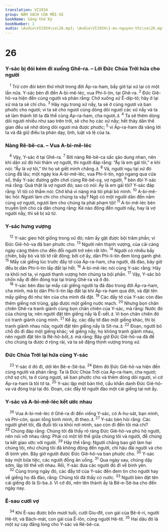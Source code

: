 ```yaml
---
translation: VI1934
group: NĂM SÁCH CỦA MÔI-SE
bookName: Sáng-thế Ký 
bookNumber: 1
audio: \Audio\VI1934\sa\26.mp3; \Audio\VI1934\1-ms-nguyen-thi\sa\26.mp3
---
```


<div class="title"><h1>26</h1><h3>Y-sác bị đói kém đi xuống Ghê-ra. – Lời Đức Chúa Trời hứa cho người</h3></div>
<span class="verse sa_26_1"> <sup>1</sup> Trừ cơn đói kém thứ nhứt trong đời Áp-ra-ham, bấy giờ tại xứ lại có một lần nữa. Y-sác bèn đi đến A-bi-mê-léc, vua Phi-li-tin, tại Ghê-ra. </span>
<span class="verse sa_26_2"><sup>2</sup> Đức Giê-hô-va hiện đến cùng người và phán rằng: Chớ xuống xứ Ê-díp-tô; hãy ở lại xứ mà ta sẽ chỉ cho. </span>
<span class="verse sa_26_3"><sup>3</sup> Hãy ngụ trong xứ nầy, ta sẽ ở cùng ngươi và ban phước cho ngươi; vì ta sẽ cho ngươi cùng dòng dõi ngươi các xứ nầy và ta sẽ làm thành lời ta đã thề cùng Áp-ra-ham, cha ngươi.<a data-toggle="tooltip" data-placement="bottom" title="Sa 22:16-18">⚓</a></span>
<span class="verse sa_26_4"><sup>4</sup> Ta sẽ thêm dòng dõi ngươi nhiều như sao trên trời, sẽ cho họ các xứ nầy; hết thảy dân thế gian đều sẽ nhờ dòng dõi ngươi mà được phước; </span>
<span class="verse sa_26_5"><sup>5</sup> vì Áp-ra-ham đã vâng lời ta và đã giữ điều ta phán dạy, lịnh, luật và lệ của ta. <br/></span>
<div class="title"><h3>Nàng Rê-bê-ca. – Vua A-bi-mê-léc</h3></div>
<span class="verse sa_26_6"> <sup>6</sup> Vậy, Y-sác ở tại Ghê-ra. </span>
<span class="verse sa_26_7"><sup>7</sup> Bởi nàng Rê-bê-ca sắc sảo dung nhan, nên khi dân xứ đó hỏi thăm vợ người, thì người đáp rằng: “Ấy là em gái tôi,” e khi nói: “Ấy là vợ tôi,” thì họ sẽ giết mình chăng.<a data-toggle="tooltip" data-placement="bottom" title="Sa 12:13; 20:2">⚓</a></span>
<span class="verse sa_26_8"><sup>8</sup> Vả, người ngụ tại xứ đó cũng đã lâu; một ngày kia A-bi-mê-léc, vua Phi-li-tin, ngó ngang qua cửa sổ, thấy Y-sác đương giỡn chơi cùng Rê-bê-ca, vợ người, </span>
<span class="verse sa_26_9"><sup>9</sup> bèn đòi Y-sác mà rằng: Quả thật là vợ ngươi đó; sao có nói: Ấy là em gái tôi? Y-sác đáp rằng: Vì tôi có thầm nói: Chớ khá vì nàng mà tôi phải bỏ mình. </span>
<span class="verse sa_26_10"><sup>10</sup> A-bi-mê-léc hỏi: Ngươi làm chi cho chúng ta vậy? Ngộ có một người dân đến nằm cùng vợ ngươi, ngươi làm cho chúng ta phải phạm tội! </span>
<span class="verse sa_26_11"><sup>11</sup> A-bi-mê-léc bèn truyền lịnh cho cả dân chúng rằng: Kẻ nào động đến người nầy, hay là vợ người nầy, thì sẽ bị xử tử. <br/></span>
<div class="title"><h3>Y-sác hưng vượng</h3></div>
<span class="verse sa_26_12"> <sup>12</sup> Y-sác gieo hột giống trong xứ đó; năm ấy gặt được bội trăm phần; vì Đức Giê-hô-va đã ban phước cho. </span>
<span class="verse sa_26_13"><sup>13</sup> Người nên thạnh vượng, của cải càng ngày càng thêm cho đến đỗi người trở nên rất lớn. </span>
<span class="verse sa_26_14"><sup>14</sup> Người có nhiều bầy chiên, bầy bò và tôi tớ rất đông; bởi cớ ấy, dân Phi-li-tin đem lòng ganh ghẻ. </span>
<span class="verse sa_26_15"><sup>15</sup> Mấy cái giếng lúc trước đầy tớ của Áp-ra-ham, cha người, đã đào, bây giờ đều bị dân Phi-li-tin lấp đất lại hết. </span>
<span class="verse sa_26_16"><sup>16</sup> A-bi-mê-léc nói cùng Y-sác rằng: Hãy ra khỏi nơi ta, vì ngươi thạnh vượng hơn chúng ta bội phần. </span>
<span class="verse sa_26_17"><sup>17</sup> Vậy, Y-sác bỏ chốn nầy đi đến đóng trại tại trũng Ghê-ra và ở đó. <br/></span>
<span class="verse sa_26_18"> <sup>18</sup> Y-sác bèn đào lại mấy cái giếng người ta đã đào trong đời Áp-ra-ham, cha mình, mà bị dân Phi-li-tin lấp đất lại khi Áp-ra-ham qua đời, và đặt tên mấy giếng đó như tên của cha mình đã đặt. </span>
<span class="verse sa_26_19"><sup>19</sup> Các đầy tớ của Y-sác còn đào thêm giếng nơi trũng, gặp được một giếng nước mạch. </span>
<span class="verse sa_26_20"><sup>20</sup> Nhưng bọn chăn chiên Ghê-ra tranh giành cùng bọn chăn chiên của Y-sác, mà rằng: Nước đó của chúng ta; nên người đặt tên giếng nầy là Ê-sết.<a data-toggle="tooltip" data-placement="bottom" title="Ê-sết nghĩa là tranh giành">⚓</a> Vì bọn chăn chiên đó có tranh giành cùng mình. </span>
<span class="verse sa_26_21"><sup>21</sup> Kế ấy, các đầy tớ đào một giếng khác, thì bị tranh giành nhau nữa; người đặt tên giếng nầy là Sít-na.<a data-toggle="tooltip" data-placement="bottom" title="Sít-na nghĩa là giành nhau">⚓</a></span>
<span class="verse sa_26_22"><sup>22</sup> Đoạn, người bỏ chỗ đó đi đào một giếng khác; về giếng nầy, họ không tranh giành nhau, nên người đặt tên là Rê-hô-bốt,<a data-toggle="tooltip" data-placement="bottom" title="Rê-hô-bốt nghĩa là rộng rãi">⚓</a> mà rằng: Bây giờ Đức Giê-hô-va đã để cho chúng ta được ở rộng rãi, và ta sẽ đặng thịnh vượng trong xứ. <br/></span>
<div class="title"><h3>Đức Chúa Trời lại hứa cùng Y-sác</h3></div>
<span class="verse sa_26_23"> <sup>23</sup> Y-sác ở đó đi, dời lên Bê-e-Sê-ba. </span>
<span class="verse sa_26_24"><sup>24</sup> Đêm đó Đức Giê-hô-va hiện đến cùng người và phán rằng: Ta là Đức Chúa Trời của Áp-ra-ham, cha ngươi; chớ sợ chi, ta ở cùng ngươi, sẽ ban phước cho và thêm dòng dõi ngươi, vì cớ Áp-ra-ham là tôi tớ ta. </span>
<span class="verse sa_26_25"><sup>25</sup> Y-sác lập một bàn thờ, cầu khẩn danh Đức Giê-hô-va và đóng trại tại đó. Đoạn, các đầy tớ người đào một cái giếng tại nơi ấy. <br/></span>
<div class="title"><h3>Y-sác và A-bi-mê-léc kết ước nhau</h3></div>
<span class="verse sa_26_26"> <sup>26</sup> Vua A-bi-mê-léc ở Ghê-ra đi đến viếng Y-sác, có A-hu-sát, bạn mình, và Phi-côn, quan tổng binh mình, đi theo.<a data-toggle="tooltip" data-placement="bottom" title="Sa 21:22">⚓</a></span>
<span class="verse sa_26_27"><sup>27</sup> Y-sác bèn hỏi rằng: Các người ghét tôi, đã đuổi tôi ra khỏi nơi mình, sao còn đi đến tôi mà chi? </span>
<span class="verse sa_26_28"><sup>28</sup> Chúng đáp rằng: Chúng tôi đã thấy rõ ràng Đức Giê-hô-va phù hộ người, nên nói với nhau rằng: Phải có một lời thề giữa chúng tôi và người, để chúng ta kết giao ước với người. </span>
<span class="verse sa_26_29"><sup>29</sup> Hãy thề rằng: Người chẳng bao giờ làm hại chúng tôi, như chúng tôi đã không động đến người, chỉ hậu đãi người và cho đi bình yên. Bây giờ người được Đức Giê-hô-va ban phước cho. </span>
<span class="verse sa_26_30"><sup>30</sup> Y-sác bày một bữa tiệc, các người đồng ăn uống. </span>
<span class="verse sa_26_31"><sup>31</sup> Qua ngày sau, chúng dậy sớm, lập lời thề với nhau. Rồi, Y-sác đưa các người đó đi về bình yên. <br/></span>
<span class="verse sa_26_32"> <sup>32</sup> Cùng trong ngày đó, các đầy tớ của Y-sác đến đem tin cho người hay về giếng họ đã đào, rằng: Chúng tôi đã thấy có nước. </span>
<span class="verse sa_26_33"><sup>33</sup> Người bèn đặt tên cái giếng đó là Si-ba.<a data-toggle="tooltip" data-placement="bottom" title="Si-ba nghĩa là lời thề">⚓</a> Vì cớ đó, nên tên thành ấy là Bê-e-Sê-ba cho đến ngày nay. <br/></span>
<div class="title"><h3>Ê-sau cưới vợ</h3></div>
<span class="verse sa_26_34"> <sup>34</sup> Khi Ê-sau được bốn mươi tuổi, cưới Giu-đít, con gái của Bê-ê-ri, người Hê-tít; và Bách-mát, con gái của Ê-lôn, cũng người Hê-tít. </span>
<span class="verse sa_26_35"><sup>35</sup> Hai dâu đó là một sự cay đắng lòng cho Y-sác và Rê-bê-ca. <br/></span>
